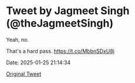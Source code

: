 # Tweet by Jagmeet Singh (@theJagmeetSingh)

Yeah, no.

That's a hard pass. https://t.co/MbbnSDxU8j

Date: 2025-01-25 21:14:34

[Original Tweet](https://x.com/theJagmeetSingh/status/1883262210262409359)
